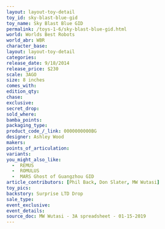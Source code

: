 ```yaml
---
layout: layout-toy-detail 
toy_id: sky-blast-blue-gid
toy_name: Sky Blast Blue GID
permalink: /toys-1-6/sky-blast-blue-gid.html
world: Worlds Best Robots
world_abr: WBR
character_base: 
layout: layout-toy-detail
categories: 
release_date: 9/18/2014
release_price: $230 
scale: 3AGO
size: 8 inches
comes_with: 
edition_qty: 
chase: 
exclusive: 
secret_drop: 
sold_where: 
bamba_points: 
packaging_type: 
product_code_/_link: 0000000000BG
designer: Ashley Wood
makers: 
points_of_articulation: 
variants: 
you_might_also_like: 
  -  REMUS 
  -  ROMULUS
  -  MARS Ghost of Guangzhou GID
article_contributors: [Phil Back, Don Slater, MW Wutasi]
toy_pics: 
backstory: Surprise LTD Drop
sale_type: 
event_exclusive: 
event_details: 
source_doc: MW Wutasi - 3A spreadsheet - 01-15-2019
---
```

